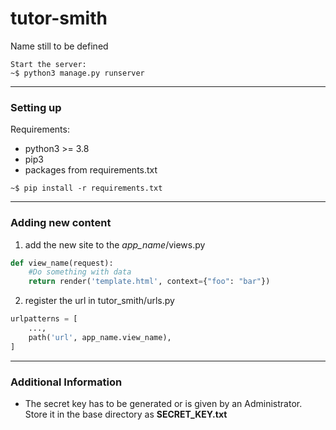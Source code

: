 # tutor-smith

Name still to be defined

````console
Start the server:
~$ python3 manage.py runserver
````
---
### Setting up
Requirements:
* python3 >= 3.8
* pip3
* packages from requirements.txt

````console
~$ pip install -r requirements.txt
````
---

### Adding new content
1. add the new site to the *app_name*/views.py
````python
def view_name(request):
    #Do something with data
    return render('template.html', context={"foo": "bar"})
````
2. register the url in tutor_smith/urls.py
````python
urlpatterns = [
    ...,
    path('url', app_name.view_name),
]
````
---
### Additional Information
* The secret key has to be generated or is given by an Administrator.
Store it in the base directory as **SECRET_KEY.txt**
